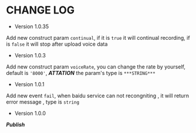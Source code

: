 CHANGE LOG
===========

* Version 1.0.35

Add new construct param `continual`, if it is `true` it will continual recording, if is `false` it will stop after upload voice data

* Version 1.0.3

Add new construct param `voiceRate`, you can change the rate by yourself, default is `'8000'`, ***ATTATION*** the param's type is `***STRING***`

* Version 1.0.1

Add new event `fail`, when baidu service can not recongniting , it will return error message , type is `string`

* Version 1.0.0

***Publish***
